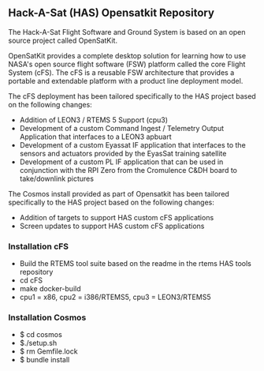 ## Hack-A-Sat (HAS) Opensatkit Repository

The Hack-A-Sat Flight Software and Ground System is based on an open source project called OpenSatKit.

OpenSatKit provides a complete desktop solution for learning how to use NASA's open source flight software (FSW) platform called the core Flight System (cFS). The cFS is a reusable FSW architecture that provides a portable and extendable platform with a product line deployment model. 

The cFS deployment has been tailored specifically to the HAS project based on the following changes:

* Addition of LEON3 / RTEMS 5 Support (cpu3)
* Development of a custom Command Ingest / Telemetry Output Application that interfaces to a LEON3 apbuart
* Development of a custom Eyassat IF application that interfaces to the sensors and actuators provided by the EyasSat training satellite
* Development of a custom PL IF application that can be used in conjunction with the RPI Zero from the Cromulence C&DH board to take/downlink pictures 

The Cosmos install provided as part of Opensatkit has been tailored specifically to the HAS project based on the following changes:

* Addition of targets to support HAS custom cFS applications
* Screen updates to support HAS custom cFS applications

### Installation cFS
* Build the RTEMS tool suite based on the readme in the rtems HAS tools repository
* cd cFS
* make docker-build
* cpu1 = x86, cpu2 = i386/RTEMS5, cpu3 = LEON3/RTEMS5

### Installation Cosmos
* $ cd cosmos
* $./setup.sh
* $ rm Gemfile.lock
* $ bundle install